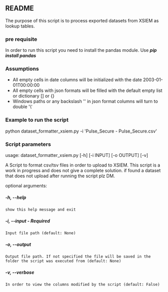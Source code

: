 ## README
The purpose of this script is to process exported datasets from XSIEM as lookup tables.

### pre requisite
In order to run this script you need to install the pandas module. 
Use ***pip install pandas***

### Assumptions
* All empty cells in date columns will be initialized with the date 2003-01-01T00:00:00
* All empty cells with json formats will be filled with the default empty list or dictionary [] or {}
* Windows paths or any backslash '\' in json format columns will turn to double '\\' 

### Example to run the script 
python dataset_formatter_xsiem.py -i 'Pulse_Secure - Pulse_Secure.csv'

### Script parameters 
usage: dataset_formatter_xsiem.py [-h] [-i INPUT] [-o OUTPUT] [-v]

A Script to format csv/tsv files in order to upload to XSIEM. This script is a work in progress and does not give a complete solution. if found a dataset that does not upload after running the script plz DM.

optional arguments:
##### -h, --help 
    show this help message and exit
##### -i, --input - Required
    Input file path (default: None)
##### -o, --output
    Output file path. If not specified the file will be saved in the folder the script was executed from (default: None)
##### -v, --verbose
    In order to view the columns modified by the script (default: False)
